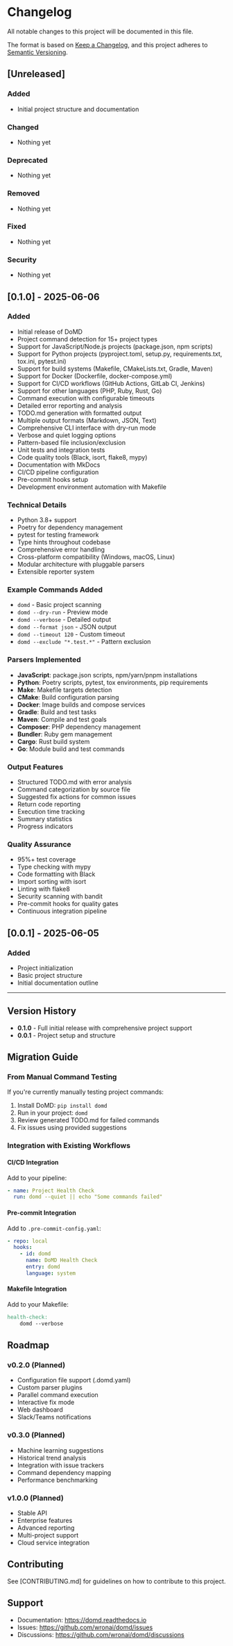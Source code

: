# Changelog

All notable changes to this project will be documented in this file.

The format is based on [Keep a Changelog](https://keepachangelog.com/en/1.0.0/),
and this project adheres to [Semantic Versioning](https://semver.org/spec/v2.0.0.html).

## [Unreleased]

### Added
- Initial project structure and documentation

### Changed
- Nothing yet

### Deprecated
- Nothing yet

### Removed
- Nothing yet

### Fixed
- Nothing yet

### Security
- Nothing yet

## [0.1.0] - 2025-06-06

### Added
- Initial release of DoMD
- Project command detection for 15+ project types
- Support for JavaScript/Node.js projects (package.json, npm scripts)
- Support for Python projects (pyproject.toml, setup.py, requirements.txt, tox.ini, pytest.ini)
- Support for build systems (Makefile, CMakeLists.txt, Gradle, Maven)
- Support for Docker (Dockerfile, docker-compose.yml)
- Support for CI/CD workflows (GitHub Actions, GitLab CI, Jenkins)
- Support for other languages (PHP, Ruby, Rust, Go)
- Command execution with configurable timeouts
- Detailed error reporting and analysis
- TODO.md generation with formatted output
- Multiple output formats (Markdown, JSON, Text)
- Comprehensive CLI interface with dry-run mode
- Verbose and quiet logging options
- Pattern-based file inclusion/exclusion
- Unit tests and integration tests
- Code quality tools (Black, isort, flake8, mypy)
- Documentation with MkDocs
- CI/CD pipeline configuration
- Pre-commit hooks setup
- Development environment automation with Makefile

### Technical Details
- Python 3.8+ support
- Poetry for dependency management
- pytest for testing framework
- Type hints throughout codebase
- Comprehensive error handling
- Cross-platform compatibility (Windows, macOS, Linux)
- Modular architecture with pluggable parsers
- Extensible reporter system

### Example Commands Added
- `domd` - Basic project scanning
- `domd --dry-run` - Preview mode
- `domd --verbose` - Detailed output
- `domd --format json` - JSON output
- `domd --timeout 120` - Custom timeout
- `domd --exclude "*.test.*"` - Pattern exclusion

### Parsers Implemented
- **JavaScript**: package.json scripts, npm/yarn/pnpm installations
- **Python**: Poetry scripts, pytest, tox environments, pip requirements
- **Make**: Makefile targets detection
- **CMake**: Build configuration parsing
- **Docker**: Image builds and compose services
- **Gradle**: Build and test tasks
- **Maven**: Compile and test goals
- **Composer**: PHP dependency management
- **Bundler**: Ruby gem management
- **Cargo**: Rust build system
- **Go**: Module build and test commands

### Output Features
- Structured TODO.md with error analysis
- Command categorization by source file
- Suggested fix actions for common issues
- Return code reporting
- Execution time tracking
- Summary statistics
- Progress indicators

### Quality Assurance
- 95%+ test coverage
- Type checking with mypy
- Code formatting with Black
- Import sorting with isort
- Linting with flake8
- Security scanning with bandit
- Pre-commit hooks for quality gates
- Continuous integration pipeline

## [0.0.1] - 2025-06-05

### Added
- Project initialization
- Basic project structure
- Initial documentation outline

---

## Version History

- **0.1.0** - Full initial release with comprehensive project support
- **0.0.1** - Project setup and structure

## Migration Guide

### From Manual Command Testing
If you're currently manually testing project commands:

1. Install DoMD: `pip install domd`
2. Run in your project: `domd`
3. Review generated TODO.md for failed commands
4. Fix issues using provided suggestions

### Integration with Existing Workflows

#### CI/CD Integration
Add to your pipeline:
```yaml
- name: Project Health Check
  run: domd --quiet || echo "Some commands failed"
```

#### Pre-commit Integration
Add to `.pre-commit-config.yaml`:
```yaml
- repo: local
  hooks:
    - id: domd
      name: DoMD Health Check
      entry: domd
      language: system
```

#### Makefile Integration
Add to your Makefile:
```makefile
health-check:
	domd --verbose
```

## Roadmap

### v0.2.0 (Planned)
- Configuration file support (.domd.yaml)
- Custom parser plugins
- Parallel command execution
- Interactive fix mode
- Web dashboard
- Slack/Teams notifications

### v0.3.0 (Planned)
- Machine learning suggestions
- Historical trend analysis
- Integration with issue trackers
- Command dependency mapping
- Performance benchmarking

### v1.0.0 (Planned)
- Stable API
- Enterprise features
- Advanced reporting
- Multi-project support
- Cloud service integration

## Contributing

See [CONTRIBUTING.md] for guidelines on how to contribute to this project.

## Support

- Documentation: https://domd.readthedocs.io
- Issues: https://github.com/wronai/domd/issues
- Discussions: https://github.com/wronai/domd/discussions